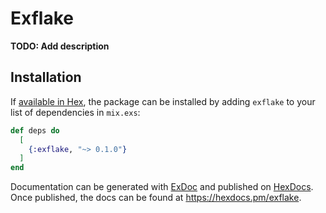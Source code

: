 # Exflake

**TODO: Add description**

## Installation

If [available in Hex](https://hex.pm/docs/publish), the package can be installed
by adding `exflake` to your list of dependencies in `mix.exs`:

```elixir
def deps do
  [
    {:exflake, "~> 0.1.0"}
  ]
end
```

Documentation can be generated with [ExDoc](https://github.com/elixir-lang/ex_doc)
and published on [HexDocs](https://hexdocs.pm). Once published, the docs can
be found at <https://hexdocs.pm/exflake>.


